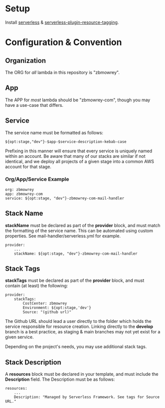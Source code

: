# Setup

Install [serverless](https://www.serverless.com/framework/docs/getting-started) & [serverless-plugin-resource-tagging](https://www.serverless.com/plugins/serverless-plugin-resource-tagging). 

# Configuration & Convention

## Organization
The ORG for *all* lambda in this repository is "zbmowrey". 

## App 
The APP for *most* lambda should be "zbmowrey-com", though you may have a use-case that differs.

## Service
The service name must be formatted as follows:

    ${opt:stage,"dev"}-$app-$service-description-kebab-case

Prefixing in this manner will ensure that every service is uniquely named within an account.
Be aware that many of our stacks are similar if not identical, and we deploy all projects of a
given stage into a common AWS account for that stage. 

### Org/App/Service Example

    org: zbmowrey
    app: zbmowrey-com
    service: ${opt:stage, "dev"}-zbmowrey-com-mail-handler 

## Stack Name
**stackName** must be declared as part of the **provider** block, and must match the formatting of the service name.
This can be automated using custom properties. See mail-handler/serverless.yml for example.

    provider:
        ...
        stackName: ${opt:stage, "dev"}-zbmowrey-com-mail-handler

## Stack Tags
**stackTags** must be declared as part of the **provider** block, and must contain (at least) the following:

    provider:
        stackTags:
            CostCenter: zbmowrey
            Environment: ${opt:stage,'dev'}
            Source: "(github url)"

The Github URL should lead a user directly to the folder which holds the service responsible for resource creation.
Linking directly to the **develop** branch is a best practice, as staging & main branches may not yet exist for a given service.

Depending on the project's needs, you may use additional stack tags.

## Stack Description
A **resources** block must be declared in your template, and must include the **Description** field. The Description
must be as follows:

    resources:
        ...
        Description: "Managed by Serverless Framework. See tags for Source URL." 
